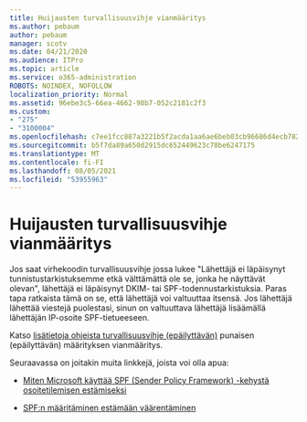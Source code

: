 ```yaml
---
title: Huijausten turvallisuusvihje vianmääritys
ms.author: pebaum
author: pebaum
manager: scotv
ms.date: 04/21/2020
ms.audience: ITPro
ms.topic: article
ms.service: o365-administration
ROBOTS: NOINDEX, NOFOLLOW
localization_priority: Normal
ms.assetid: 96ebe3c5-66ea-4662-98b7-052c2181c2f3
ms.custom:
- "275"
- "3100004"
ms.openlocfilehash: c7ee1fcc887a3221b5f2acda1aa6ae6beb03cb96686d4ecb7828a02f8ff48302
ms.sourcegitcommit: b5f7da89a650d2915dc652449623c78be6247175
ms.translationtype: MT
ms.contentlocale: fi-FI
ms.lasthandoff: 08/05/2021
ms.locfileid: "53955963"
---
```

# <a name="troubleshooting-the-safety-tip-for-fraud-detection-checks"></a>Huijausten turvallisuusvihje vianmääritys

Jos saat virhekoodin turvallisuusvihje jossa lukee "Lähettäjä ei läpäisynyt tunnistustarkistuksemme etkä välttämättä ole se, jonka he näyttävät olevan", lähettäjä ei läpäisynyt DKIM- tai SPF-todennustarkistuksia. Paras tapa ratkaista tämä on se, että lähettäjä voi valtuuttaa itsensä. Jos lähettäjä lähettää viestejä puolestasi, sinun on valtuuttava lähettäjä lisäämällä lähettäjän IP-osoite SPF-tietueeseen.
  
Katso [lisätietoja ohjeista turvallisuusvihje (epäilyttävän)](https://blogs.msdn.microsoft.com/tzink/2016/11/02/troubleshooting-the-red-suspicious-safety-tip-for-fraud-detection-checks/) punaisen (epäilyttävän) määrityksen vianmääritys.
  
Seuraavassa on joitakin muita linkkejä, joista voi olla apua:
  
- [Miten Microsoft käyttää SPF (Sender Policy Framework) -kehystä osoitetilemisen estämiseksi](https://docs.microsoft.com/microsoft-365/security/office-365-security/how-office-365-uses-spf-to-prevent-spoofing)

- [SPF:n määritäminen estämään väärentäminen](https://docs.microsoft.com/microsoft-365/security/office-365-security/set-up-spf-in-office-365-to-help-prevent-spoofing)
